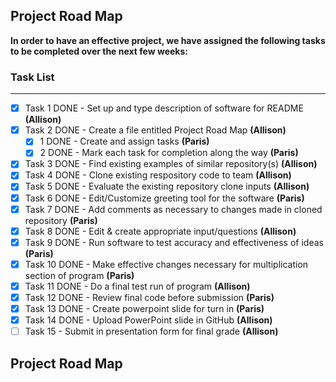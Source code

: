 <h2>Project Road Map</h2>

**In order to have an effective project, we have assigned the following tasks to be completed over the next few weeks:**

### Task List
___
- [X] Task 1 DONE - Set up and type description of software for README **(Allison)**
- [X] Task 2 DONE - Create a file entitled Project Road Map **(Allison)**
  - [X] 1 DONE - Create and assign tasks **(Paris)**
  - [X] 2 DONE - Mark each task for completion along the way **(Paris)**
- [X] Task 3 DONE - Find existing examples of similar repository(s) **(Allison)**
- [X] Task 4 DONE - Clone existing respository code to team **(Allison)**
- [X] Task 5 DONE - Evaluate the existing repository clone inputs **(Allison)**
- [X] Task 6 DONE - Edit/Customize greeting tool for the software **(Paris)**
- [X] Task 7 DONE - Add comments as necessary to changes made in cloned repository **(Paris)**
- [X] Task 8 DONE - Edit & create appropriate input/questions **(Allison)**
- [X] Task 9 DONE - Run software to test accuracy and effectiveness of ideas **(Paris)**
- [X] Task 10 DONE - Make effective changes necessary for multiplication section of program **(Paris)**
- [X] Task 11 DONE - Do a final test run of program **(Allison)**
- [X] Task 12 DONE - Review final code before submission **(Paris)**
- [X] Task 13 DONE - Create powerpoint slide for turn in **(Paris)**
- [X] Task 14 DONE - Upload PowerPoint slide in GitHub **(Allison)**
- [ ] Task 15 - Submit in presentation form for final grade **(Allison)**
<h2>Project Road Map</h2>
